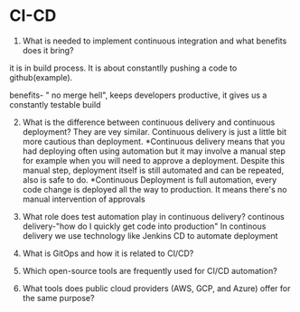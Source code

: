 # CI-CD

1. What is needed to implement continuous integration and what benefits does it bring?

it is in build process. It is about constantlly pushing a code to github(example).

benefits- " no merge hell", keeps developers productive, it gives us a constantly testable build
   
2. What is the difference between continuous delivery and continuous deployment?
They are vey similar. Continuous delivery is just a little bit more cautious than deployment.
*Continuous delivery means that you had deploying often using automation but it may involve a manual step for example when you will need to approve a deployment. Despite this manual step, deployment itself is still automated and can be repeated, also is safe to do.
*Continuous Deployment is full automation, every code change is deployed all the way to production. It means there's no manual intervention of approvals

3. What role does test automation play in continuous delivery?
continous delivery-"how do I quickly get code into production"
In continous delivery we use technology like Jenkins CD to automate deployment 

4. What is GitOps and how it is related to CI/CD?


5. Which open-source tools are frequently used for CI/CD automation?

6. What tools does public cloud providers (AWS, GCP, and Azure) offer for the same purpose?
